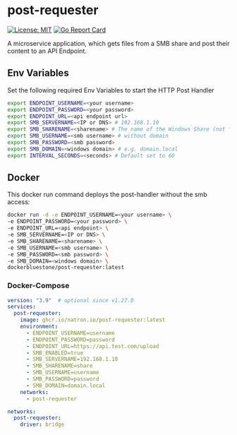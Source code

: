 # post-requester

[![License: MIT](https://img.shields.io/badge/License-MIT-yellow.svg)](https://opensource.org/licenses/MIT)
[![Go Report Card](https://goreportcard.com/badge/github.com/natron-io/post-requester)](https://goreportcard.com/report/github.com/natron-io/post-requester)

A microservice application, which gets files from a SMB share and post their content to an API Endpoint.

## Env Variables
Set the following required Env Variables to start the HTTP Post Handler
```bash
export ENDPOINT_USERNAME=<your username>
export ENDPOINT_PASSWORD=<your password>
export ENDPOINT_URL=<api endpoint url>
export SMB_SERVERNAME=<IP or DNS> # 192.168.1.10
export SMB_SHARENAME=<sharename> # The name of the Windows Share (not \\192.168.1.10\share, only share)
export SMB_USERNAME=<smb username> # without domain
export SMB_PASSWORD=<smb password>
export SMB_DOMAIN=<windows domain> # e.g. domain.local
export INTERVAL_SECONDS=<seconds> # Default set to 60
```

## Docker

This docker run command deploys the post-handler without the smb access:
```bash
docker run -d -e ENDPOINT_USERNAME=<your username> \
-e ENDPOINT_PASSWORD=<your password> \
-e ENDPOINT_URL=<api endpoint> \
-e SMB_SERVERNAME=<IP or DNS> \
-e SMB_SHARENAME=<sharename> \
-e SMB_USERNAME=<smb username> \
-e SMB_PASSWORD=<smb password> \
-e SMB_DOMAIN=<windows domain> \
dockerbluestone/post-requester:latest
```

### Docker-Compose
```yaml
version: "3.9"  # optional since v1.27.0
services:
  post-requester:
    image: ghcr.io/natron.io/post-requester:latest
    environment:
      - ENDPOINT_USERNAME=username
      - ENDPOINT_PASSWORD=password
      - ENDPOINT_URL=https://api.test.com/upload
      - SMB_ENABLED=true
      - SMB_SERVERNAME=192.168.1.10
      - SMB_SHARENAME=share
      - SMB_USERNAME=username
      - SMB_PASSWORD=password
      - SMB_DOMAIN=domain.local
    networks: 
      - post-requester

networks:
  post-requester:
    driver: bridge
```

